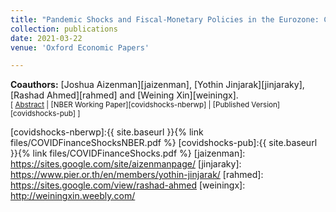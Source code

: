 ```yaml
---
title: "Pandemic Shocks and Fiscal-Monetary Policies in the Eurozone: COVID-19 Dominance During January – June 2020"
collection: publications
date: 2021-03-22
venue: 'Oxford Economic Papers'

---
```


**Coauthors:** [Joshua Aizenman][jaizenman], [Yothin Jinjarak][jinjaraky], [Rashad Ahmed][rahmed] and [Weining Xin][weiningx].
<br/>
<small>[ <a href="#/" onclick="visib('covidshocks')">Abstract</a> | [NBER Working Paper][covidshocks-nberwp] | [Published Version][covidshocks-pub] ]</small>

<div id="covidshocks" style="display: none; text-align: justify; line-height: 1.2" ><small>
We compare the importance of market factors against that of coronavirus disease-19 (COVID-19) dynamics and policy responses in explaining Eurozone sovereign spreads. First, we estimate a multifactor model for changes in credit default swap (CDS) spreads over 2014 to June 2019. Then, we apply a synthetic control-type procedure to extrapolate model-implied changes in CDS. The factor model does very well over the rest of 2019 but breaks down during the pandemic, especially during March 2020. We find that the March 2020 divergence is well accounted for by COVID-specific risks and associated policies, mor- tality outcomes, and policy announcements, rather than traditional determinants. Daily CDS widening ceased almost immediately after the European Central Bank announced the Pandemic Emergency Purchase Programme, but the divergence between actual and model-implied changes persisted. This points to COVID-19 Dominance—widening spreads during the pandemic has led to unconventional monetary policies that primarily aim to mitigate short-run fears, temporarily pushing away concerns over fiscal risk.
</small><br><br/></div>

[covidshocks-nberwp]:{{ site.baseurl }}{% link files/COVIDFinanceShocksNBER.pdf %}
[covidshocks-pub]:{{ site.baseurl }}{% link files/COVIDFinanceShocks.pdf %}
[jaizenman]: https://sites.google.com/site/aizenmanpage/
[jinjaraky]: https://www.pier.or.th/en/members/yothin-jinjarak/
[rahmed]: https://sites.google.com/view/rashad-ahmed
[weiningx]: http://weiningxin.weebly.com/
